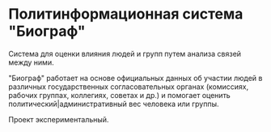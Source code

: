 # Политинформационная система "Биограф"

Система для оценки влияния людей и групп путем анализа связей между ними.

"Биограф" работает на основе официальных данных об участии людей в различных
государственных согласовательных органах (комиссиях, рабочих группах,
коллегиях, советах и др.) и помогает оценить политический|административный вес
человека или группы.

Проект экспериментальный.
